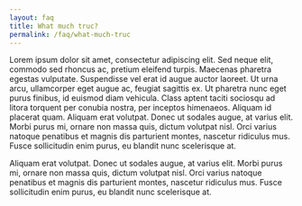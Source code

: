 ```yaml
---
layout: faq
title: What much truc?
permalink: /faq/what-much-truc
---
```


Lorem ipsum dolor sit amet, consectetur adipiscing elit. Sed neque elit, commodo sed rhoncus ac, pretium eleifend turpis.
Maecenas pharetra egestas vulputate. Suspendisse vel erat id augue auctor laoreet. Ut urna arcu, ullamcorper eget augue ac,
feugiat sagittis ex. Ut pharetra nunc eget purus finibus, id euismod diam vehicula.
Class aptent taciti sociosqu ad litora torquent per conubia nostra, per inceptos himenaeos.
Aliquam id placerat quam. Aliquam erat volutpat. Donec ut sodales augue, at varius elit. Morbi purus mi, ornare non massa quis, dictum volutpat nisl.
Orci varius natoque penatibus et magnis dis parturient montes, nascetur ridiculus mus. Fusce sollicitudin enim purus,
eu blandit nunc scelerisque at.

Aliquam erat volutpat. Donec ut sodales augue, at varius elit. Morbi purus mi, ornare non massa quis, dictum volutpat nisl.
Orci varius natoque penatibus et magnis dis parturient montes, nascetur ridiculus mus. Fusce sollicitudin enim purus,
eu blandit nunc scelerisque at.
